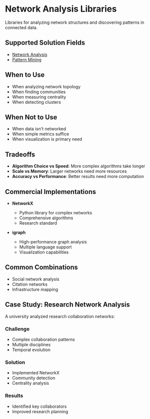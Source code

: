 # Network Analysis Libraries

Libraries for analyzing network structures and discovering patterns in connected data.

## Supported Solution Fields

- [Network Analysis](../solutions/network-analysis)
- [Pattern Mining](../solutions/pattern-mining)

## When to Use

- When analyzing network topology
- When finding communities
- When measuring centrality
- When detecting clusters

## When Not to Use

- When data isn't networked
- When simple metrics suffice
- When visualization is primary need

## Tradeoffs

- **Algorithm Choice vs Speed**: More complex algorithms take longer
- **Scale vs Memory**: Larger networks need more resources
- **Accuracy vs Performance**: Better results need more computation

## Commercial Implementations

- **NetworkX**
  - Python library for complex networks
  - Comprehensive algorithms
  - Research standard

- **igraph**
  - High-performance graph analysis
  - Multiple language support
  - Visualization capabilities

## Common Combinations

- Social network analysis
- Citation networks
- Infrastructure mapping

## Case Study: Research Network Analysis

A university analyzed research collaboration networks:

### Challenge
- Complex collaboration patterns
- Multiple disciplines
- Temporal evolution

### Solution
- Implemented NetworkX
- Community detection
- Centrality analysis

### Results
- Identified key collaborators
- Improved research planning 